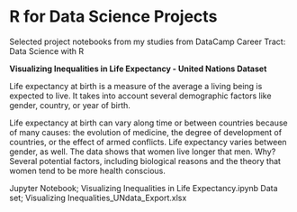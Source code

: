 # R for Data Science Projects
Selected project notebooks from my studies from DataCamp Career Tract: Data Science with R

**Visualizing Inequalities in Life Expectancy - United Nations Dataset**
<p>Life expectancy at birth is a measure of the average a living being is expected to live. It takes into account several demographic factors like gender, country, or year of birth.</p>
<p>Life expectancy at birth can vary along time or between countries because of many causes: the evolution of medicine, the degree of development of countries, or the effect of armed conflicts. Life expectancy varies between gender, as well. The data shows that women live longer that men. Why? Several potential factors, including biological reasons and the theory that women tend to be more health conscious.</p>
Jupyter Notebook; Visualizing Inequalities in Life Expectancy.ipynb
Data set; Visualizing Inequalities_UNdata_Export.xlsx

